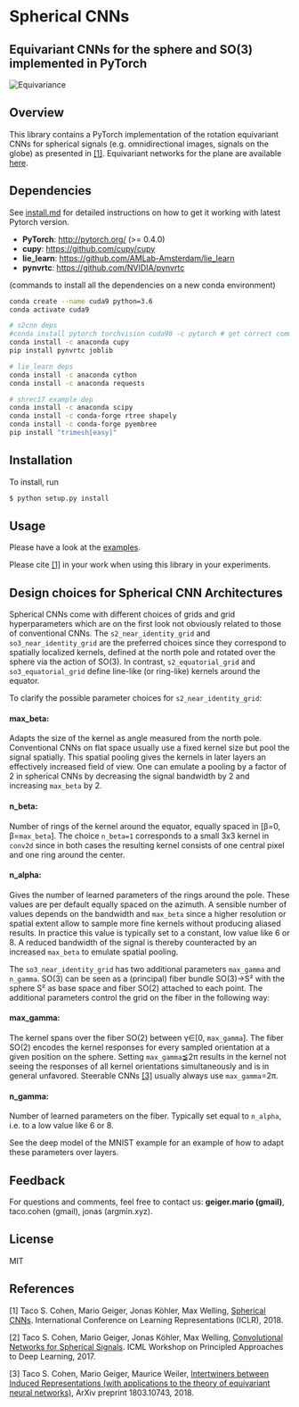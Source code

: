 # Spherical CNNs
## Equivariant CNNs for the sphere and SO(3) implemented in PyTorch

![Equivariance](https://github.com/jonas-koehler/s2cnn/raw/master/examples/equivariance_plot/fig.jpeg)

## Overview
This library contains a PyTorch implementation of the rotation equivariant CNNs for spherical signals (e.g. omnidirectional images, signals on the globe) as presented in [[1]](https://arxiv.org/abs/1801.10130). Equivariant networks for the plane are available [here](https://github.com/tscohen/GrouPy).

## Dependencies

See [install.md](install.md) for detailed instructions on how to get it working with latest Pytorch version.

* __PyTorch__: http://pytorch.org/ (>= 0.4.0)
* __cupy__: https://github.com/cupy/cupy
* __lie_learn__: https://github.com/AMLab-Amsterdam/lie_learn
* __pynvrtc__: https://github.com/NVIDIA/pynvrtc

(commands to install all the dependencies on a new conda environment)
```bash
conda create --name cuda9 python=3.6 
conda activate cuda9

# s2cnn deps
#conda install pytorch torchvision cuda90 -c pytorch # get correct command line at http://pytorch.org/
conda install -c anaconda cupy  
pip install pynvrtc joblib

# lie_learn deps
conda install -c anaconda cython  
conda install -c anaconda requests  

# shrec17 example dep
conda install -c anaconda scipy  
conda install -c conda-forge rtree shapely  
conda install -c conda-forge pyembree  
pip install "trimesh[easy]"  
```

## Installation

To install, run

```bash
$ python setup.py install
```

## Usage
Please have a look at the [examples](examples).

Please cite [[1]](https://arxiv.org/abs/1801.10130) in your work when using this library in your experiments.


## Design choices for Spherical CNN Architectures

Spherical CNNs come with different choices of grids and grid hyperparameters which are on the first look not obviously related to those of conventional CNNs.
The `s2_near_identity_grid` and `so3_near_identity_grid` are the preferred choices since they correspond to spatially localized kernels, defined at the north pole and rotated over the sphere via the action of SO(3).
In contrast, `s2_equatorial_grid` and `so3_equatorial_grid` define line-like (or ring-like) kernels around the equator.

To clarify the possible parameter choices for `s2_near_identity_grid`:
#### max_beta:
Adapts the size of the kernel as angle measured from the north pole.
Conventional CNNs on flat space usually use a fixed kernel size but pool the signal spatially.
This spatial pooling gives the kernels in later layers an effectively increased field of view.
One can emulate a pooling by a factor of 2 in spherical CNNs by decreasing the signal bandwidth by 2 and increasing `max_beta` by 2.
#### n_beta:
Number of rings of the kernel around the equator, equally spaced in
[&beta;=0, &beta;=`max_beta`].
The choice `n_beta=1` corresponds to a small 3x3 kernel in `conv2d` since in both cases the resulting kernel consists of one central pixel and one ring around the center.
#### n_alpha:
Gives the number of learned parameters of the rings around the pole.
These values are per default equally spaced on the azimuth.
A sensible number of values depends on the bandwidth and `max_beta` since a higher resolution or spatial extent allow to sample more fine kernels without producing aliased results.
In practice this value is typically set to a constant, low value like 6 or 8.
A reduced bandwidth of the signal is thereby counteracted by an increased `max_beta` to emulate spatial pooling.

The `so3_near_identity_grid` has two additional parameters `max_gamma` and `n_gamma`.
SO(3) can be seen as a (principal) fiber bundle SO(3)&rarr;S&sup2; with the sphere S&sup2; as base space and fiber SO(2) attached to each point.
The additional parameters control the grid on the fiber in the following way:
#### max_gamma:
The kernel spans over the fiber SO(2) between &gamma;&isin;[0, `max_gamma`].
The fiber SO(2) encodes the kernel responses for every sampled orientation at a given position on the sphere.
Setting `max_gamma`&#8808;2&pi; results in the kernel not seeing the responses of all kernel orientations simultaneously and is in general unfavored.
Steerable CNNs [[3]](https://arxiv.org/abs/1803.10743) usually always use `max_gamma`=2&pi;.
#### n_gamma:
Number of learned parameters on the fiber.
Typically set equal to `n_alpha`, i.e. to a low value like 6 or 8.

See the deep model of the MNIST example for an example of how to adapt these parameters over layers.



## Feedback
For questions and comments, feel free to contact us: **geiger.mario (gmail)**, taco.cohen (gmail), jonas (argmin.xyz).


## License
MIT

## References

[1] Taco S. Cohen, Mario Geiger, Jonas Köhler, Max Welling,
[Spherical CNNs](https://arxiv.org/abs/1801.10130).
International Conference on Learning Representations (ICLR), 2018.

[2] Taco S. Cohen, Mario Geiger, Jonas Köhler, Max Welling,
[Convolutional Networks for Spherical Signals](https://arxiv.org/abs/1709.04893).
ICML Workshop on Principled Approaches to Deep Learning, 2017.

[3] Taco S. Cohen, Mario Geiger, Maurice Weiler,
[Intertwiners between Induced Representations (with applications to the theory of equivariant neural networks)](https://arxiv.org/abs/1803.10743),
ArXiv preprint 1803.10743, 2018.
